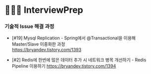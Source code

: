 # 🧑🏻‍💻 InterviewPrep


### 기술적 Issue 해결 과정

- [#19] Mysql Replication - Spring에서 @Transactional을 이용해 Master/Slave 이중화한 과정<br>
  https://bryandev.tistory.com/1393

-  [#2] Redis에 한번에 많은 데이터 추가 시 네트워크 병목 개선하기 - Redis Pipeline 이용하기
  https://bryandev.tistory.com/1394   
